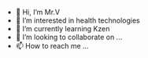 - 👋 Hi, I’m Mr.V
- 👀 I’m interested in health technologies
- 🌱 I’m currently learning Kzen
- 💞️ I’m looking to collaborate on ...
- 📫 How to reach me ...

<!---
slavabru1/slavabru1 is a ✨ special ✨ repository because its `README.md` (this file) appears on your GitHub profile.
You can click the Preview link to take a look at your changes.
--->

